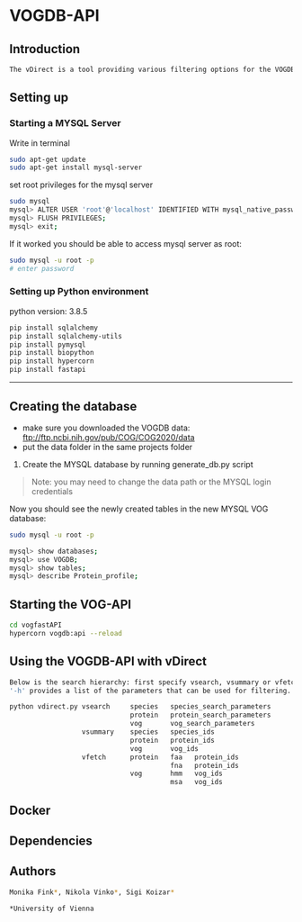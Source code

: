 # VOGDB-API

## Introduction
```bash
The vDirect is a tool providing various filtering options for the VOGDB-data. 
```
## Setting up

### Starting a MYSQL Server
Write in terminal
```bash
sudo apt-get update
sudo apt-get install mysql-server
```

set root privileges for the mysql server
```bash
sudo mysql
mysql> ALTER USER 'root'@'localhost' IDENTIFIED WITH mysql_native_password BY 'password';
mysql> FLUSH PRIVILEGES;
mysql> exit;
```

If it worked you should be able to access mysql server as root:
```bash
sudo mysql -u root -p
# enter password
```

### Setting up Python environment

python version: 3.8.5

```bash
pip install sqlalchemy
pip install sqlalchemy-utils
pip install pymysql
pip install biopython
pip install hypercorn
pip install fastapi
```
___________________________________________________________________________________________

## Creating the database
* make sure you downloaded the VOGDB data: ftp://ftp.ncbi.nih.gov/pub/COG/COG2020/data
* put the data folder in the same projects folder

1. Create the MYSQL database by running generate_db.py script
> Note: you may need to change the data path or the MYSQL login credentials

Now you should see the newly created tables in the new MYSQL VOG database:
```bash
sudo mysql -u root -p

mysql> show databases;
mysql> use VOGDB;
mysql> show tables;
mysql> describe Protein_profile;

```

## Starting the VOG-API

```bash
cd vogfastAPI
hypercorn vogdb:api --reload
```

## Using the VOGDB-API with vDirect
```bash
Below is the search hierarchy: first specify vsearch, vsummary or vfetch, then the subsequent parameters.
'-h' provides a list of the parameters that can be used for filtering.

python vdirect.py vsearch     species   species_search_parameters
                              protein   protein_search_parameters
                              vog       vog_search_parameters
                  vsummary    species   species_ids
                              protein   protein_ids
                              vog       vog_ids
                  vfetch      protein   faa   protein_ids
                                        fna   protein_ids
                              vog       hmm   vog_ids
                                        msa   vog_ids
```

## Docker

## Dependencies

## Authors
```bash
Monika Fink*, Nikola Vinko*, Sigi Koizar*

*University of Vienna
```